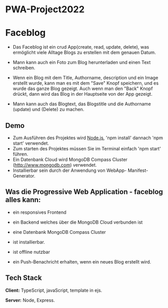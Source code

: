 # PWA-Project2022

# Faceblog  
- Das Faceblog ist ein crud App(create, read, update, delete), was ermöglicht viele Alltage Blogs zu erstellen mit dem genauen Datum.

- Mann kann auch ein Foto zum Blog herunterladen und einen Text schreiben.
- Wenn ein Blog mit dem Title, Authorname, description und ein Image erstellt wurde, kann man es mit dem "Save" Knopf speichern, und es wurde das ganze Blog gezeigt. Auch wenn man den "Back" Knopf drückt, dann wird das Blog in der Hauptseite von der App gezeigt.  
- Mann kann auch das Blogtext, das Blogstitle und die Authorname (update) und (Delete) zu machen.   
## Demo  
- Zum Ausführen des Projektes wird [Node.js](https://nodejs.org), 'npm install' dannach 'npm start' verwendet.
- Zum starten des Projektes müssen Sie im Terminal einfach 'npm start' führen. 
- Ein Datenbank Cloud wird MongoDB Compass Cluster (http://www.mongodb.com) verwendet.
- Installierbar sein durch der Anwendung von WebApp- Manifest- Generator.


## Was die Progressive Web Application - faceblog alles kann:

- ein responsives Frontend 

- ein Backend welches über die MongoDB Cloud verbunden ist 
  
- eine Datenbank MongoDB Compass Cluster 

- ist installierbar.  

- ist offline nutzbar

- ein Push-Benachricht erhalten, wenn ein neues Blog erstellt wird.
 
## Tech Stack  
**Client:** TypeScript, javaScript, template in ejs.  

**Server:** Node, Express. 
 
 

